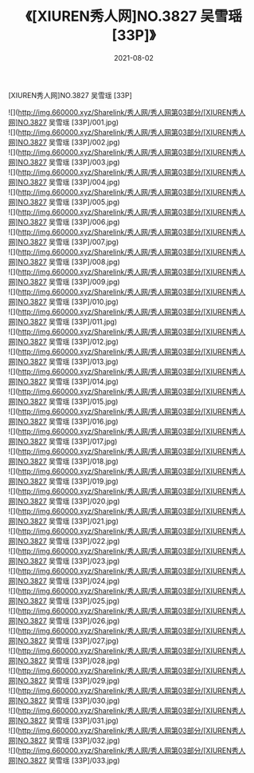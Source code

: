 ﻿---
layout: post
title:  《[XIUREN秀人网]NO.3827 吴雪瑶 [33P]》
date:   2021-08-02
img: http://img.660000.xyz/Sharelink/秀人网/秀人网第03部分/[XIUREN秀人网]NO.3827 吴雪瑶 [33P]/000.jpg
categories: [美女, 清纯, 唯美]
---

[XIUREN秀人网]NO.3827 吴雪瑶 [33P]

  ![](http://img.660000.xyz/Sharelink/秀人网/秀人网第03部分/[XIUREN秀人网]NO.3827 吴雪瑶 [33P]/001.jpg) <br> ![](http://img.660000.xyz/Sharelink/秀人网/秀人网第03部分/[XIUREN秀人网]NO.3827 吴雪瑶 [33P]/002.jpg) <br> ![](http://img.660000.xyz/Sharelink/秀人网/秀人网第03部分/[XIUREN秀人网]NO.3827 吴雪瑶 [33P]/003.jpg) <br> ![](http://img.660000.xyz/Sharelink/秀人网/秀人网第03部分/[XIUREN秀人网]NO.3827 吴雪瑶 [33P]/004.jpg) <br> ![](http://img.660000.xyz/Sharelink/秀人网/秀人网第03部分/[XIUREN秀人网]NO.3827 吴雪瑶 [33P]/005.jpg) <br> ![](http://img.660000.xyz/Sharelink/秀人网/秀人网第03部分/[XIUREN秀人网]NO.3827 吴雪瑶 [33P]/006.jpg) <br> ![](http://img.660000.xyz/Sharelink/秀人网/秀人网第03部分/[XIUREN秀人网]NO.3827 吴雪瑶 [33P]/007.jpg) <br> ![](http://img.660000.xyz/Sharelink/秀人网/秀人网第03部分/[XIUREN秀人网]NO.3827 吴雪瑶 [33P]/008.jpg) <br> ![](http://img.660000.xyz/Sharelink/秀人网/秀人网第03部分/[XIUREN秀人网]NO.3827 吴雪瑶 [33P]/009.jpg) <br> ![](http://img.660000.xyz/Sharelink/秀人网/秀人网第03部分/[XIUREN秀人网]NO.3827 吴雪瑶 [33P]/010.jpg) <br> ![](http://img.660000.xyz/Sharelink/秀人网/秀人网第03部分/[XIUREN秀人网]NO.3827 吴雪瑶 [33P]/011.jpg) <br> ![](http://img.660000.xyz/Sharelink/秀人网/秀人网第03部分/[XIUREN秀人网]NO.3827 吴雪瑶 [33P]/012.jpg) <br> ![](http://img.660000.xyz/Sharelink/秀人网/秀人网第03部分/[XIUREN秀人网]NO.3827 吴雪瑶 [33P]/013.jpg) <br> ![](http://img.660000.xyz/Sharelink/秀人网/秀人网第03部分/[XIUREN秀人网]NO.3827 吴雪瑶 [33P]/014.jpg) <br> ![](http://img.660000.xyz/Sharelink/秀人网/秀人网第03部分/[XIUREN秀人网]NO.3827 吴雪瑶 [33P]/015.jpg) <br> ![](http://img.660000.xyz/Sharelink/秀人网/秀人网第03部分/[XIUREN秀人网]NO.3827 吴雪瑶 [33P]/016.jpg) <br> ![](http://img.660000.xyz/Sharelink/秀人网/秀人网第03部分/[XIUREN秀人网]NO.3827 吴雪瑶 [33P]/017.jpg) <br> ![](http://img.660000.xyz/Sharelink/秀人网/秀人网第03部分/[XIUREN秀人网]NO.3827 吴雪瑶 [33P]/018.jpg) <br> ![](http://img.660000.xyz/Sharelink/秀人网/秀人网第03部分/[XIUREN秀人网]NO.3827 吴雪瑶 [33P]/019.jpg) <br> ![](http://img.660000.xyz/Sharelink/秀人网/秀人网第03部分/[XIUREN秀人网]NO.3827 吴雪瑶 [33P]/020.jpg) <br> ![](http://img.660000.xyz/Sharelink/秀人网/秀人网第03部分/[XIUREN秀人网]NO.3827 吴雪瑶 [33P]/021.jpg) <br> ![](http://img.660000.xyz/Sharelink/秀人网/秀人网第03部分/[XIUREN秀人网]NO.3827 吴雪瑶 [33P]/022.jpg) <br> ![](http://img.660000.xyz/Sharelink/秀人网/秀人网第03部分/[XIUREN秀人网]NO.3827 吴雪瑶 [33P]/023.jpg) <br> ![](http://img.660000.xyz/Sharelink/秀人网/秀人网第03部分/[XIUREN秀人网]NO.3827 吴雪瑶 [33P]/024.jpg) <br> ![](http://img.660000.xyz/Sharelink/秀人网/秀人网第03部分/[XIUREN秀人网]NO.3827 吴雪瑶 [33P]/025.jpg) <br> ![](http://img.660000.xyz/Sharelink/秀人网/秀人网第03部分/[XIUREN秀人网]NO.3827 吴雪瑶 [33P]/026.jpg) <br> ![](http://img.660000.xyz/Sharelink/秀人网/秀人网第03部分/[XIUREN秀人网]NO.3827 吴雪瑶 [33P]/027.jpg) <br> ![](http://img.660000.xyz/Sharelink/秀人网/秀人网第03部分/[XIUREN秀人网]NO.3827 吴雪瑶 [33P]/028.jpg) <br> ![](http://img.660000.xyz/Sharelink/秀人网/秀人网第03部分/[XIUREN秀人网]NO.3827 吴雪瑶 [33P]/029.jpg) <br> ![](http://img.660000.xyz/Sharelink/秀人网/秀人网第03部分/[XIUREN秀人网]NO.3827 吴雪瑶 [33P]/030.jpg) <br> ![](http://img.660000.xyz/Sharelink/秀人网/秀人网第03部分/[XIUREN秀人网]NO.3827 吴雪瑶 [33P]/031.jpg) <br> ![](http://img.660000.xyz/Sharelink/秀人网/秀人网第03部分/[XIUREN秀人网]NO.3827 吴雪瑶 [33P]/032.jpg) <br> ![](http://img.660000.xyz/Sharelink/秀人网/秀人网第03部分/[XIUREN秀人网]NO.3827 吴雪瑶 [33P]/033.jpg) <br>
